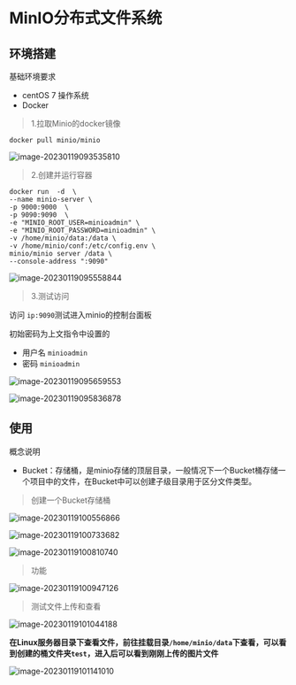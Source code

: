 # MinIO分布式文件系统

## 环境搭建

基础环境要求

- centOS 7 操作系统
- Docker

> 1.拉取Minio的docker镜像

```shell
docker pull minio/minio
```

![image-20230119093535810](https://pic-go.oss-cn-shanghai.aliyuncs.com/typora-img/202301190935868.png)

> 2.创建并运行容器

```shell
docker run  -d  \
--name minio-server \
-p 9000:9000  \
-p 9090:9090  \
-e "MINIO_ROOT_USER=minioadmin" \
-e "MINIO_ROOT_PASSWORD=minioadmin" \
-v /home/minio/data:/data \
-v /home/minio/conf:/etc/config.env \
minio/minio server /data \
--console-address ":9090"
```

![image-20230119095558844](https://pic-go.oss-cn-shanghai.aliyuncs.com/typora-img/202301190955878.png)

> 3.测试访问

访问 `ip:9090`测试进入minio的控制台面板

初始密码为上文指令中设置的

- 用户名 `minioadmin`
- 密码 `minioadmin`

![image-20230119095659553](https://pic-go.oss-cn-shanghai.aliyuncs.com/typora-img/202301190956580.png)

![image-20230119095836878](https://pic-go.oss-cn-shanghai.aliyuncs.com/typora-img/202301190958909.png)

## 使用

概念说明

- Bucket：存储桶，是minio存储的顶层目录，一般情况下一个Bucket桶存储一个项目中的文件，在Bucket中可以创建子级目录用于区分文件类型。

> 创建一个Bucket存储桶

![image-20230119100556866](https://pic-go.oss-cn-shanghai.aliyuncs.com/typora-img/202301191005895.png)

![image-20230119100733682](https://pic-go.oss-cn-shanghai.aliyuncs.com/typora-img/202301191007721.png)

![image-20230119100810740](https://pic-go.oss-cn-shanghai.aliyuncs.com/typora-img/202301191008771.png)

> 功能

![image-20230119100947126](https://pic-go.oss-cn-shanghai.aliyuncs.com/typora-img/202301191009157.png)

> 测试文件上传和查看

![image-20230119101044188](https://pic-go.oss-cn-shanghai.aliyuncs.com/typora-img/202301191010220.png)

**在Linux服务器目录下查看文件，前往挂载目录`/home/minio/data`下查看，可以看到创建的桶文件夹`test`，进入后可以看到刚刚上传的图片文件**

![image-20230119101141010](https://pic-go.oss-cn-shanghai.aliyuncs.com/typora-img/202301191011054.png)